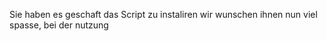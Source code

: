 Sie haben es geschaft das Script zu instaliren wir wunschen ihnen nun viel spasse, bei der nutzung
<br><br>


